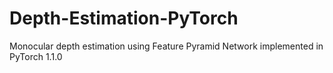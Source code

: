 # Depth-Estimation-PyTorch
Monocular depth estimation using Feature Pyramid Network implemented in PyTorch 1.1.0
